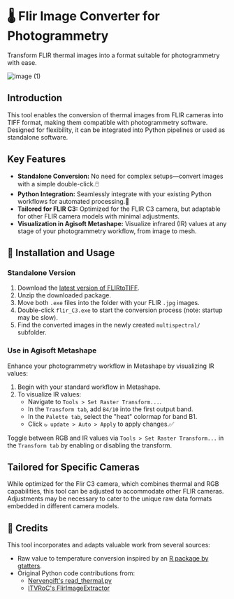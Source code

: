 # 🌡️ Flir Image Converter for Photogrammetry

Transform FLIR thermal images into a format suitable for photogrammetry with ease.

![image (1)](https://github.com/flol3622/FLIRjpegTOtiff/assets/93721496/80bfa60e-43b6-4053-aff8-bbe392417dfb)


## Introduction

This tool enables the conversion of thermal images from FLIR cameras into TIFF format, making them compatible with photogrammetry software. Designed for flexibility, it can be integrated into Python pipelines or used as standalone software.

## Key Features

- **Standalone Conversion:** No need for complex setups—convert images with a simple double-click.🖱️
- **Python Integration:** Seamlessly integrate with your existing Python workflows for automated processing.🐍
- **Tailored for FLIR C3:** Optimized for the FLIR C3 camera, but adaptable for other FLIR camera models with minimal adjustments.
- **Visualization in Agisoft Metashape:** Visualize infrared (IR) values at any stage of your photogrammetry workflow, from image to mesh.

## 💾 Installation and Usage

### Standalone Version

1. Download the [latest version of FLIRtoTIFF](https://github.com/flol3622/FLIRjpegTOtiff/releases/latest).
2. Unzip the downloaded package.
3. Move both `.exe` files into the folder with your FLIR `.jpg` images.
4. Double-click `flir_C3.exe` to start the conversion process (note: startup may be slow).
5. Find the converted images in the newly created `multispectral/` subfolder.

### Use in Agisoft Metashape

Enhance your photogrammetry workflow in Metashape by visualizing IR values:

1. Begin with your standard workflow in Metashape.
2. To visualize IR values:
   - Navigate to `Tools > Set Raster Transform...`.
   - In the `Transform tab`, add `B4/10` into the first output band.
   - In the `Palette tab`, select the "heat" colormap for band B1.
   - Click `↻ update > Auto > Apply` to apply changes.✅

Toggle between RGB and IR values via `Tools > Set Raster Transform...` in the `Transform tab` by enabling or disabling the transform.

## Tailored for Specific Cameras

While optimized for the Flir C3 camera, which combines thermal and RGB capabilities, this tool can be adjusted to accommodate other FLIR cameras. Adjustments may be necessary to cater to the unique raw data formats embedded in different camera models.

## 🙏 Credits

This tool incorporates and adapts valuable work from several sources:
- Raw value to temperature conversion inspired by an [R package by gtatters](https://github.com/gtatters/Thermimage/blob/master/R/raw2temp.R).
- Original Python code contributions from:
  - [Nervengift's read_thermal.py](https://github.com/Nervengift/read_thermal.py)
  - [ITVRoC's FlirImageExtractor](https://github.com/ITVRoC/FlirImageExtractor)
